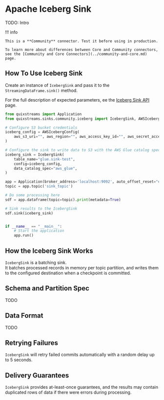 # Apache Iceberg Sink 

TODO: Intro

!!! info

    This is a **Community** connector. Test it before using in production.

    To learn more about differences between Core and Community connectors, see the [Community and Core Connectors](../community-and-core.md) page.


## How To Use Iceberg Sink

Create an instance of `IcebergSink` and pass 
it to the `StreamingDataFrame.sink()` method.

For the full description of expected parameters, ee the [Iceberg Sink API](../../api-reference/sinks.md#icebergsink) page.  

```python
from quixstreams import Application
from quixstreams.sinks.community.iceberg import IcebergSink, AWSIcebergConfig

# Configure S3 bucket credentials  
iceberg_config = AWSIcebergConfig(
    aws_s3_uri="", aws_region="", aws_access_key_id="", aws_secret_access_key=""
)

# Configure the sink to write data to S3 with the AWS Glue catalog spec 
iceberg_sink = IcebergSink(
    table_name="glue.sink-test",
    config=iceberg_config,
    data_catalog_spec="aws_glue",
)

app = Application(broker_address='localhost:9092', auto_offset_reset="earliest")
topic = app.topic('sink_topic')

# Do some processing here
sdf = app.dataframe(topic=topic).print(metadata=True)

# Sink results to the IcebergSink
sdf.sink(iceberg_sink)


if __name__ == "__main__":
    # Start the application
    app.run()
```

## How the Iceberg Sink Works
`IcebergSink` is a batching sink.  
It batches processed records in memory per topic partition, and writes them to the configured destination when a checkpoint is committed.

## Schema and Partition Spec
TODO


## Data Format
TODO


## Retrying Failures
`IcebergSink` will retry failed commits automatically with a random delay up to 5 seconds.

## Delivery Guarantees
`IcebergSink` provides at-least-once guarantees, and the results may contain duplicated rows of data if there were errors during processing.
